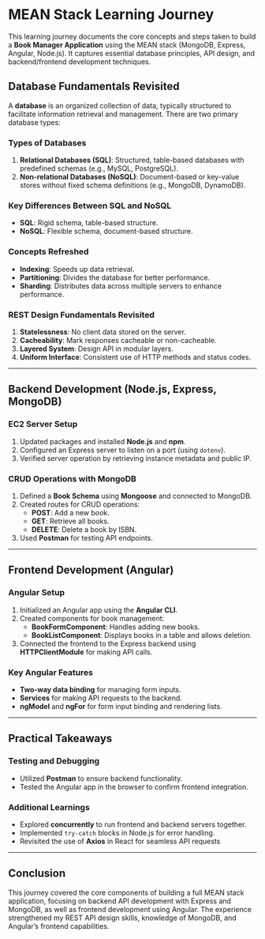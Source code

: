 # MEAN Stack Learning Journey

This learning journey documents the core concepts and steps taken to build a **Book Manager Application** using the MEAN stack (MongoDB, Express, Angular, Node.js). It captures essential database principles, API design, and backend/frontend development techniques.

## Database Fundamentals Revisited

A **database** is an organized collection of data, typically structured to facilitate information retrieval and management. There are two primary database types:

### Types of Databases

1. **Relational Databases (SQL)**: Structured, table-based databases with predefined schemas (e.g., MySQL, PostgreSQL).
2. **Non-relational Databases (NoSQL)**: Document-based or key-value stores without fixed schema definitions (e.g., MongoDB, DynamoDB).

### Key Differences Between SQL and NoSQL
- **SQL**: Rigid schema, table-based structure.
- **NoSQL**: Flexible schema, document-based structure.
  
### Concepts Refreshed
- **Indexing**: Speeds up data retrieval.
- **Partitioning**: Divides the database for better performance.
- **Sharding**: Distributes data across multiple servers to enhance performance.


### REST Design Fundamentals Revisited
1. **Statelessness**: No client data stored on the server.
2. **Cacheability**: Mark responses cacheable or non-cacheable.
3. **Layered System**: Design API in modular layers.
4. **Uniform Interface**: Consistent use of HTTP methods and status codes.

---

## Backend Development (Node.js, Express, MongoDB)

### EC2 Server Setup
1. Updated packages and installed **Node.js** and **npm**.
2. Configured an Express server to listen on a port (using `dotenv`).
3. Verified server operation by retrieving instance metadata and public IP.

### CRUD Operations with MongoDB
1. Defined a **Book Schema** using **Mongoose** and connected to MongoDB.
2. Created routes for CRUD operations:
   - **POST**: Add a new book.
   - **GET**: Retrieve all books.
   - **DELETE**: Delete a book by ISBN.
3. Used **Postman** for testing API endpoints.

---

## Frontend Development (Angular)

### Angular Setup
1. Initialized an Angular app using the **Angular CLI**.
2. Created components for book management:
   - **BookFormComponent**: Handles adding new books.
   - **BookListComponent**: Displays books in a table and allows deletion.
3. Connected the frontend to the Express backend using **HTTPClientModule** for making API calls.

### Key Angular Features
- **Two-way data binding** for managing form inputs.
- **Services** for making API requests to the backend.
- **ngModel** and **ngFor** for form input binding and rendering lists.

---

## Practical Takeaways

### Testing and Debugging
- Utilized **Postman** to ensure backend functionality.
- Tested the Angular app in the browser to confirm frontend integration.

### Additional Learnings
- Explored **concurrently** to run frontend and backend servers together.
- Implemented `try-catch` blocks in Node.js for error handling.
- Revisited the use of **Axios** in React for seamless API requests

---

## Conclusion

This journey covered the core components of building a full MEAN stack application, focusing on backend API development with Express and MongoDB, as well as frontend development using Angular. The experience strengthened my REST API design skills, knowledge of MongoDB, and Angular’s frontend capabilities.
